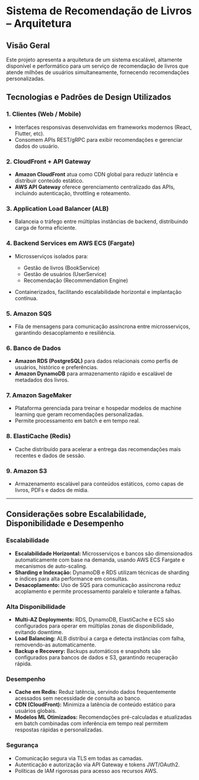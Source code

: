 # Sistema de Recomendação de Livros – Arquitetura

## Visão Geral

Este projeto apresenta a arquitetura de um sistema escalável, altamente disponível e performático para um serviço de recomendação de livros que atende milhões de usuários simultaneamente, fornecendo recomendações personalizadas.

## Tecnologias e Padrões de Design Utilizados

### 1. **Clientes (Web / Mobile)**

- Interfaces responsivas desenvolvidas em frameworks modernos (React, Flutter, etc).
- Consomem APIs REST/gRPC para exibir recomendações e gerenciar dados do usuário.

### 2. **CloudFront + API Gateway**

- **Amazon CloudFront** atua como CDN global para reduzir latência e distribuir conteúdo estático.
- **AWS API Gateway** oferece gerenciamento centralizado das APIs, incluindo autenticação, throttling e roteamento.

### 3. **Application Load Balancer (ALB)**

- Balanceia o tráfego entre múltiplas instâncias de backend, distribuindo carga de forma eficiente.

### 4. **Backend Services em AWS ECS (Fargate)**

- Microsserviços isolados para:

  - Gestão de livros (BookService)
  - Gestão de usuários (UserService)
  - Recomendação (Recommendation Engine)

- Containerizados, facilitando escalabilidade horizontal e implantação contínua.

### 5. **Amazon SQS**

- Fila de mensagens para comunicação assíncrona entre microsserviços, garantindo desacoplamento e resiliência.

### 6. **Banco de Dados**

- **Amazon RDS (PostgreSQL)** para dados relacionais como perfis de usuários, histórico e preferências.
- **Amazon DynamoDB** para armazenamento rápido e escalável de metadados dos livros.

### 7. **Amazon SageMaker**

- Plataforma gerenciada para treinar e hospedar modelos de machine learning que geram recomendações personalizadas.
- Permite processamento em batch e em tempo real.

### 8. **ElastiCache (Redis)**

- Cache distribuído para acelerar a entrega das recomendações mais recentes e dados de sessão.

### 9. **Amazon S3**

- Armazenamento escalável para conteúdos estáticos, como capas de livros, PDFs e dados de mídia.

---

## Considerações sobre Escalabilidade, Disponibilidade e Desempenho

### Escalabilidade

- **Escalabilidade Horizontal:** Microsserviços e bancos são dimensionados automaticamente com base na demanda, usando AWS ECS Fargate e mecanismos de auto-scaling.
- **Sharding e Indexação:** DynamoDB e RDS utilizam técnicas de sharding e índices para alta performance em consultas.
- **Desacoplamento:** Uso de SQS para comunicação assíncrona reduz acoplamento e permite processamento paralelo e tolerante a falhas.

### Alta Disponibilidade

- **Multi-AZ Deployments:** RDS, DynamoDB, ElastiCache e ECS são configurados para operar em múltiplas zonas de disponibilidade, evitando downtime.
- **Load Balancing:** ALB distribui a carga e detecta instâncias com falha, removendo-as automaticamente.
- **Backup e Recovery:** Backups automáticos e snapshots são configurados para bancos de dados e S3, garantindo recuperação rápida.

### Desempenho

- **Cache em Redis:** Reduz latência, servindo dados frequentemente acessados sem necessidade de consulta ao banco.
- **CDN (CloudFront):** Minimiza a latência de conteúdo estático para usuários globais.
- **Modelos ML Otimizados:** Recomendações pré-calculadas e atualizadas em batch combinadas com inferência em tempo real permitem respostas rápidas e personalizadas.

### Segurança

- Comunicação segura via TLS em todas as camadas.
- Autenticação e autorização via API Gateway e tokens JWT/OAuth2.
- Políticas de IAM rigorosas para acesso aos recursos AWS.
